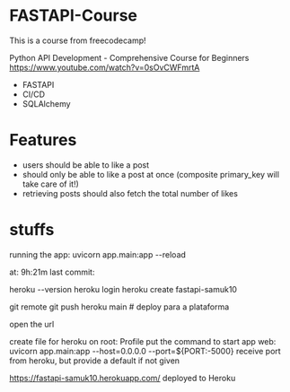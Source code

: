 # FASTAPI-Course

This is a course from freecodecamp!

Python API Development - Comprehensive Course for Beginners
https://www.youtube.com/watch?v=0sOvCWFmrtA

- FASTAPI
- CI/CD
- SQLAlchemy

# Features

- users should be able to like a post
- should only be able to like a post at once (composite primary_key will take care of it!)
- retrieving posts should also fetch the total number of likes

# stuffs

running the app: uvicorn app.main:app --reload

at: 9h:21m
last commit:

heroku --version
heroku login
heroku create fastapi-samuk10

git remote
git push heroku main # deploy para a plataforma

open the url

create file for heroku on root:
Profile
put the command to start app
web: uvicorn app.main:app --host=0.0.0.0 --port=${PORT:-5000}
receive port from heroku, but provide a default if not given

https://fastapi-samuk10.herokuapp.com/ deployed to Heroku
